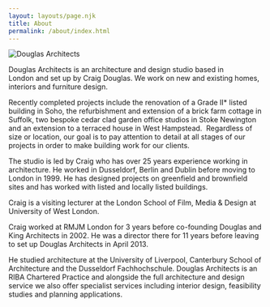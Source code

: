 ```yaml
---
layout: layouts/page.njk
title: About
permalink: /about/index.html
---
```

![Douglas Architects](/images/craig-douglas-architect-2.jpeg "Craig Douglas")

Douglas Architects is an architecture and design studio based in\
London and set up by Craig Douglas. We work on new and existing homes, interiors and furniture design.

Recently completed projects include the renovation of a Grade II* listed building in Soho, the refurbishment and extension of a brick farm cottage in Suffolk, two bespoke cedar clad garden office studios in Stoke Newington and an extension to a terraced house in West Hampstead.  Regardless of size or location, our goal is to pay attention to detail at all stages of our projects in order to make building work for our clients.

The studio is led by Craig who has over 25 years experience working in architecture. He worked in Dusseldorf, Berlin and Dublin before moving to London in 1999. He has designed projects on greenfield and brownfield sites and has worked with listed and locally listed buildings.

Craig is a visiting lecturer at the London School of Film, Media & Design at University of West London.

Craig worked at RMJM London for 3 years before co-founding Douglas and King Architects in 2002. He was a director there for 11 years before leaving to set up Douglas Architects in April 2013.

He studied architecture at the University of Liverpool, Canterbury School of Architecture and the Dusseldorf Fachhochschule. Douglas Architects is an RIBA Chartered Practice and alongside the full architecture and design service we also offer specialist services including interior design, feasibility studies and planning applications.